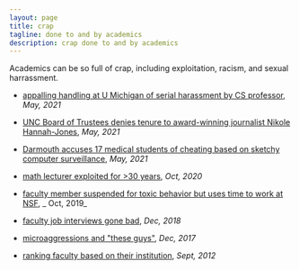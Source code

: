 ```yaml
---
layout: page
title: crap
tagline: done to and by academics
description: crap done to and by academics
---
```


Academics can be so full of crap, including exploitation, racism, and
sexual harrassment.

- [appalling handling at U Michigan of serial harassment by CS
  professor](https://www.michigandaily.com/news/daily-investigation-finds-divergence-in-u-m-outside-organizations-handling-of-allegations-against-cse-professor/),
  _May, 2021_

- [UNC Board of Trustees denies tenure to award-winning journalist
  Nikole Hannah-Jones](https://www.nytimes.com/2021/05/19/business/media/nikole-hannah-jones-unc.html),
  _May, 2021_

- [Darmouth accuses 17 medical students of cheating based on sketchy
  computer
  surveillance](https://www.nytimes.com/2021/05/09/technology/dartmouth-geisel-medical-cheating.html),
  _May, 2021_

- [math lecturer exploited for >30
  years](http://kbroman.org/blog/2021/05/06/wtf-uw-1/),
  _Oct, 2020_

- [faculty member suspended for toxic behavior but uses time to work at NSF](https://madison.com/wsj/news/local/education/university/uw-madison-failed-to-inform-federal-agency-of-abusive-professors-conduct-unpaid-leave/article_da46b852-8aeb-50c3-9673-c2ac6da3818f.html),
  _ Oct, 2019_

- [faculty job interviews gone
  bad](https://www.insidehighered.com/blogs/globalhighered/faculty-job-interviews-gone-bad),
  _Dec, 2018_

- [microaggressions and "these
  guys"](http://www.amelia.mn/blog/conferences/2017/12/19/On-Microaggressions.html),
  _Dec, 2017_

- [ranking faculty based on their
  institution](http://kbroman.org/blog/2012/09/08/how-to-evaluate-faculty/),
  _Sept, 2012_
